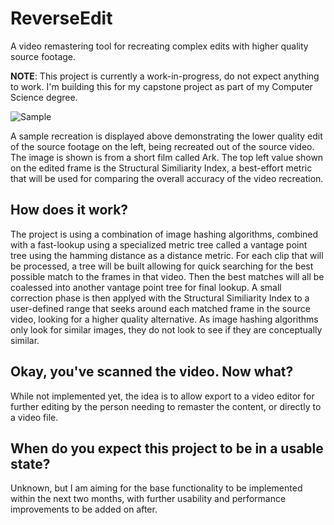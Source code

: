 # ReverseEdit
A video remastering tool for recreating complex edits with higher quality source footage.

**NOTE**: This project is currently a work-in-progress, do not expect anything to work. I'm building this for my capstone project as part of my Computer Science degree.

![Sample](https://i.imgur.com/Ino2yVE.png)

A sample recreation is displayed above demonstrating the lower quality edit of the source footage on the left, being recreated out of the source video. The image is shown is from a short film called Ark. The top left value shown on the edited frame is the Structural Similiarity Index, a best-effort metric that will be used for comparing the overall accuracy of the video recreation. 

## How does it work?

The project is using a combination of image hashing algorithms, combined with a fast-lookup using a specialized metric tree called a vantage point tree using the hamming distance as a distance metric. 
For each clip that will be processed, a tree will be built allowing for quick searching for the best possible match to the frames in that video. Then the best matches will all be coalessed into another vantage point tree for final lookup.
A small correction phase is then applyed with the Structural Similiarity Index to a user-defined range that seeks around each matched frame in the source video, looking for a higher quality alternative. As image hashing algorithms only look for similar images, they do not look to see if they are conceptually similar.

## Okay, you've scanned the video. Now what?

While not implemented yet, the idea is to allow export to a video editor for further editing by the person needing to remaster the content, or directly to a video file. 

## When do you expect this project to be in a usable state? 

Unknown, but I am aiming for the base functionality to be implemented within the next two months, with further usability and performance improvements to be added on after. 
